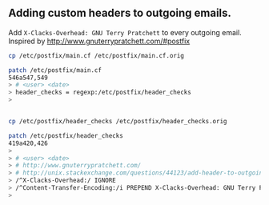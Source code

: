 ## Adding custom headers to outgoing emails.

Add `X-Clacks-Overhead: GNU Terry Pratchett` to every outgoing email. Inspired by http://www.gnuterrypratchett.com/#postfix


```bash
cp /etc/postfix/main.cf /etc/postfix/main.cf.orig

patch /etc/postfix/main.cf
546a547,549
> # <user> <date>
> header_checks = regexp:/etc/postfix/header_checks
> 


cp /etc/postfix/header_checks /etc/postfix/header_checks.orig

patch /etc/postfix/header_checks
419a420,426
> 
> # <user> <date>
> # http://www.gnuterrypratchett.com/
> # http://unix.stackexchange.com/questions/44123/add-header-to-outgoing-email-with-postfix
> /^X-Clacks-Overhead:/ IGNORE
> /^Content-Transfer-Encoding:/i PREPEND X-Clacks-Overhead: GNU Terry Pratchett
> 

```

